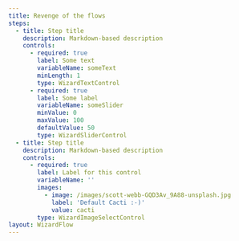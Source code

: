 ```yaml
---
title: Revenge of the flows
steps:
  - title: Step title
    description: Markdown-based description
    controls:
      - required: true
        label: Some text
        variableName: someText
        minLength: 1
        type: WizardTextControl
      - required: true
        label: Some label
        variableName: someSlider
        minValue: 0
        maxValue: 100
        defaultValue: 50
        type: WizardSliderControl
  - title: Step title
    description: Markdown-based description
    controls:
      - required: true
        label: Label for this control
        variableName: ''
        images:
          - image: /images/scott-webb-GQD3Av_9A88-unsplash.jpg
            label: 'Default Cacti :-)'
            value: cacti
        type: WizardImageSelectControl
layout: WizardFlow
---
```

